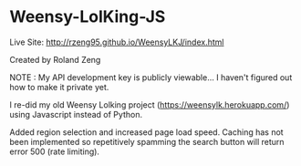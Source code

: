 # Weensy-LolKing-JS

Live Site: http://rzeng95.github.io/WeensyLKJ/index.html

Created by Roland Zeng

NOTE : My API development key is publicly viewable... I haven't figured out how to make it private yet. 

I re-did my old Weensy Lolking project (https://weensylk.herokuapp.com/) using Javascript instead of Python.

Added region selection and increased page load speed. Caching has not been implemented so repetitively spamming the search button will return error 500 (rate limiting).

